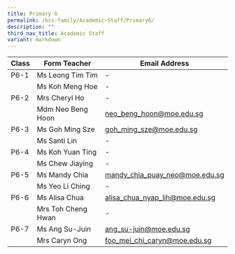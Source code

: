 ```yaml
---
title: Primary 6
permalink: /kcs-family/Academic-Staff/Primary6/
description: ""
third_nav_title: Academic Staff
variant: markdown
---
```

| Class | Form Teacher | Email Address |
| -------- | -------- | -------- |
| P6-1     | Ms Leong Tim Tim     | -     |
|      | Ms Koh Meng Hoe     | -     |
| P6-2     | Mrs Cheryl Ho     | -     |
|      | Mdm Neo Beng Hoon     | neo_beng_hoon@moe.edu.sg     |
| P6-3     | Ms Goh Ming Sze     | goh_ming_sze@moe.edu.sg     |
|      | Ms Santi Lin     | -     |
| P6-4     | Ms Koh Yuan Ting     | -     |
|     | Ms Chew Jiaying     | -     |
| P6-5     | Ms Mandy Chia     | mandy_chia_puay_neo@moe.edu.sg     |
|      | Ms Yeo Li Ching     | -     |
| P6-6     | Ms Alisa Chua     | alisa_chua_nyap_lih@moe.edu.sg     |
|     | Mrs Toh Cheng Hwan     | -     |
| P6-7     | Ms Ang Su-Juin     | ang_su-juin@moe.edu.sg     |
|      | Mrs Caryn Ong     | foo_mei_chi_caryn@moe.edu.sg     |

